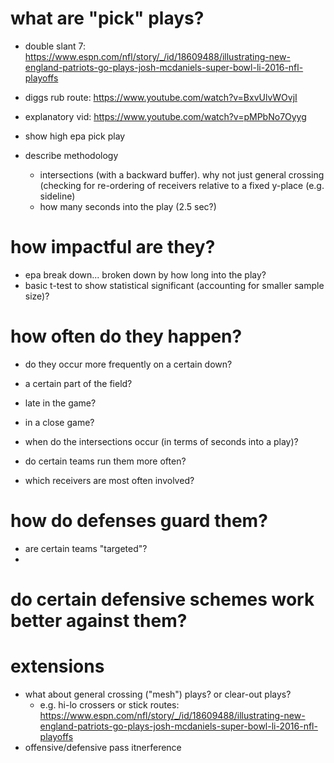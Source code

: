 
# what are "pick" plays?

+ double slant 7: https://www.espn.com/nfl/story/_/id/18609488/illustrating-new-england-patriots-go-plays-josh-mcdaniels-super-bowl-li-2016-nfl-playoffs
+ diggs rub route: https://www.youtube.com/watch?v=BxvUlvWOvjI
+ explanatory vid: https://www.youtube.com/watch?v=pMPbNo7Oyyg

+ show high epa pick play
+ describe methodology
  + intersections (with a backward buffer). why not just general crossing (checking for re-ordering of receivers relative to a fixed y-place (e.g. sideline)
  + how many seconds into the play (2.5 sec?)


# how impactful are they?

+ epa break down... broken down by how long into the play?
+ basic t-test to show statistical significant (accounting for smaller sample size)?

# how often do they happen?

+ do they occur more frequently on a certain down? 
+ a certain part of the field?
+ late in the game?
+ in a close game?
+ when do the intersections occur (in terms of seconds into a play)?

+ do certain teams run them more often?
+ which receivers are most often involved?

# how do defenses guard them?

+ are certain teams "targeted"?
+

# do certain defensive schemes work better against them?


# extensions

+ what about general crossing ("mesh") plays? or clear-out plays?
  + e.g. hi-lo crossers or stick routes: https://www.espn.com/nfl/story/_/id/18609488/illustrating-new-england-patriots-go-plays-josh-mcdaniels-super-bowl-li-2016-nfl-playoffs
+ offensive/defensive pass itnerference